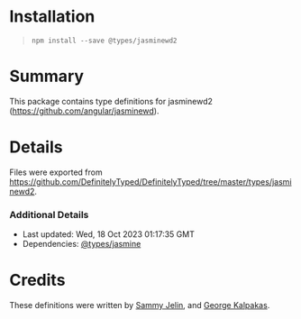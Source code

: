 # Installation
> `npm install --save @types/jasminewd2`

# Summary
This package contains type definitions for jasminewd2 (https://github.com/angular/jasminewd).

# Details
Files were exported from https://github.com/DefinitelyTyped/DefinitelyTyped/tree/master/types/jasminewd2.

### Additional Details
 * Last updated: Wed, 18 Oct 2023 01:17:35 GMT
 * Dependencies: [@types/jasmine](https://npmjs.com/package/@types/jasmine)

# Credits
These definitions were written by [Sammy Jelin](https://github.com/sjelin), and [George Kalpakas](https://github.com/gkalpak).
